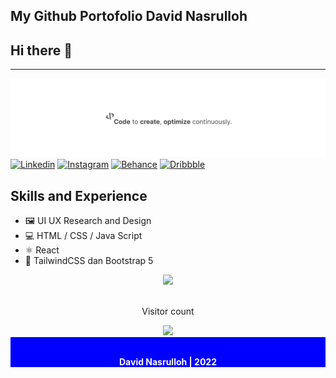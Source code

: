 ## My Github Portofolio David Nasrulloh

## Hi there 👋

---

![file1](./img/davidHeader.png)
[![Linkedin](https://badgen.net/badge/icon/linkedin?icon=linkedin&label)](https://www.linkedin.com/in/davidnasrulloh/) [![Instagram](https://badgen.net/badge/icon/instagram?icon=instagram&label)](https://www.instagram.com/davidnasrulloh_/) [![Behance](https://badgen.net/badge/icon/behance?icon=behance&label)](https://www.behance.net/davidnasrulloh) [![Dribbble](https://badgen.net/badge/icon/dribble?icon=dribbble&label)](https://dribbble.com/davidnasrulloh/shots)

## Skills and Experience

- 🖼️ UI UX Research and Design
- 💻 HTML / CSS / Java Script
- ⚛️ React
- 🤖 TailwindCSS dan Bootstrap 5

<div align="center">
		<a href="https://github.com/davidnasrulloh">
    	<img src="https://github-readme-streak-stats.herokuapp.com?user=davidnasrulloh&theme=dark&hide_border=true&border_radius=5&date_format=M%20j%5B%2C%20Y%5D"/>
		</a>
</div>

<div align="center"> 
	<br/>
	<p>Visitor count</p>
	<a href="https://github.com/davidnasrulloh">
  	<img src="https://profile-counter.glitch.me/davidnasrulloh/count.svg" />
	</a>
</div>

<div align="center" style="color: white; background-color: blue; font-weight: bold;" > 
	<br/>
	<p>David Nasrulloh | 2022</p>
</div>
